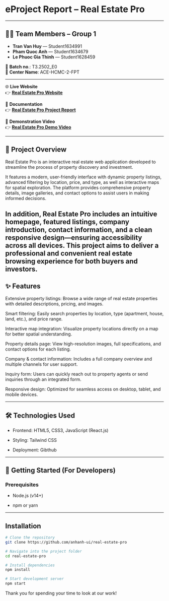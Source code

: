 # eProject Report – Real Estate Pro

---

## 👨‍💻 Team Members – Group 1

- **Tran Van Huy** — Student1634991
- **Pham Quoc Anh** — Student1634679
- **Le Phuoc Gia Thinh** — Student1628459

🏫 **Batch no**.: T3.2502_E0  
🏢 **Center Name**: ACE-HCMC-2-FPT

---

🌐 **Live Website**  
👉 **[Real Estate Pro Website](https://anhanh-ui.github.io/real-estate-pro/)**

📄 **Documentation**  
👉 **[Real Estate Pro Project Report](https://docs.google.com/document/d/1mwQNEJHK176td2_6PqXwE1A0bBL9dEVG/edit?usp=sharing&ouid=107780934457022858759&rtpof=true&sd=true)**

🎥 **Demonstration Video**  
👉 **[Real Estate Pro Demo Video](https://youtu.be/E0nXw8vGbQc)**

---

## 📌 Project Overview

Real Estate Pro is an interactive real estate web application developed to streamline the process of property discovery and investment.

It features a modern, user-friendly interface with dynamic property listings, advanced filtering by location, price, and type, as well as interactive maps for spatial exploration. The platform provides comprehensive property details, image galleries, and contact options to assist users in making informed decisions.

## In addition, Real Estate Pro includes an intuitive homepage, featured listings, company introduction, contact information, and a clean responsive design—ensuring accessibility across all devices. This project aims to deliver a professional and convenient real estate browsing experience for both buyers and investors.

## ✨ Features

Extensive property listings: Browse a wide range of real estate properties with detailed descriptions, pricing, and images.

Smart filtering: Easily search properties by location, type (apartment, house, land, etc.), and price range.

Interactive map integration: Visualize property locations directly on a map for better spatial understanding.

Property details page: View high-resolution images, full specifications, and contact options for each listing.

Company & contact information: Includes a full company overview and multiple channels for user support.

Inquiry form: Users can quickly reach out to property agents or send inquiries through an integrated form.

Responsive design: Optimized for seamless access on desktop, tablet, and mobile devices.

---

## 🛠️ Technologies Used

- Frontend: HTML5, CSS3, JavaScript (React.js)

- Styling: Tailwind CSS

- Deployment: Gibthub

---

## 🚀 Getting Started (For Developers)

### Prerequisites

- Node.js (v14+)

- npm or yarn

---

## Installation

```bash
# Clone the repository
git clone https://github.com/anhanh-ui/real-estate-pro

# Navigate into the project folder
cd real-estate-pro

# Install dependencies
npm install

# Start development server
npm start
```

Thank you for spending your time to look at our work!

